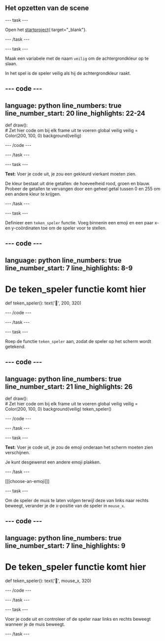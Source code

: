 ## Het opzetten van de scene

--- task ---

Open het [startproject](https://editor.raspberrypi.org/nl-NL/projects/dont-collide-starter){:target="_blank"}.

--- /task ---

--- task ---

Maak een variabele met de naam `veilig` om de achtergrondkleur op te slaan.

In het spel is de speler veilig als hij de achtergrondkleur raakt.

--- code ---
---
language: python
line_numbers: true
line_number_start: 20
line_highlights: 22-24
---
 
def draw():   
    # Zet hier code om bij elk frame uit te voeren
    global veilig
    veilig = Color(200, 100, 0) 
    background(veilig) 
  
--- /code ---

--- /task ---

--- task ---

**Test:** Voer je code uit, je zou een gekleurd vierkant moeten zien.

De kleur bestaat uit drie getallen: de hoeveelheid rood, groen en blauw. Probeer de getallen te vervangen door een geheel getal tussen 0 en 255 om een andere kleur te krijgen.

--- /task ---

--- task ---

Definieer een `teken_speler` functie. Voeg binnenin een emoji en een paar x- en y-coördinaten toe om de speler voor te stellen.

--- code ---
---
language: python
line_numbers: true
line_number_start: 7
line_highlights: 8-9
---
# De teken_speler functie komt hier
def teken_speler():
    text('🤠', 200, 320)
  
--- /code ---

--- /task ---

--- task ---

Roep de functie `teken_speler` aan, zodat de speler op het scherm wordt getekend.

--- code ---
---
language: python
line_numbers: true
line_number_start: 21
line_highlights: 26
---

def draw():  
    # Zet hier code om bij elk frame uit te voeren 
    global veilig
    veilig = Color(200, 100, 0) 
    background(veilig)
    teken_speler()
  
--- /code ---

--- /task ---

--- task ---

**Test:** Voer je code uit, je zou de emoji onderaan het scherm moeten zien verschijnen.

Je kunt desgewenst een andere emoji plakken.

--- /task ---

[[[choose-an-emoji]]]

--- task ---

Om de speler de muis te laten volgen terwijl deze van links naar rechts beweegt, verander je de x-positie van de speler in `mouse_x`.

--- code ---
---
language: python
line_numbers: true
line_number_start: 7
line_highlights: 9
---
# De teken_speler functie komt hier
def teken_speler():
    text('🤠', mouse_x, 320)
  
--- /code ---

--- /task ---

--- task ---

Voer je code uit en controleer of de speler naar links en rechts beweegt wanneer je de muis beweegt.


--- /task ---